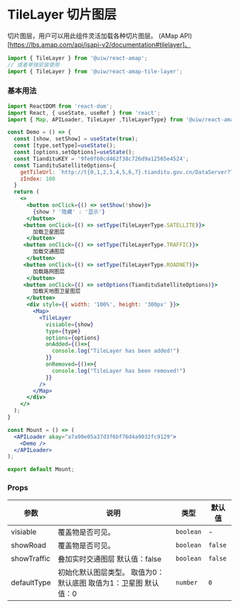 TileLayer 切片图层
===

切片图层，用户可以用此组件灵活加载各种切片图层。 (AMap API)[https://lbs.amap.com/api/jsapi-v2/documentation#tilelayer]。

```jsx
import { TileLayer } from '@uiw/react-amap';
// 或者单独安装使用
import { TileLayer } from '@uiw/react-amap-tile-layer';
```

### 基本用法

```jsx mdx:preview
import ReactDOM from 'react-dom';
import React, { useState, useRef } from 'react';
import { Map, APILoader, TileLayer ,TileLayerType} from '@uiw/react-amap';

const Demo = () => {
  const [show, setShow] = useState(true);
  const [type,setType]=useState();
  const [options,setOptions]=useState();
  const TiandituKEY = '9fe0f60cd462f38c726d9a12565e4524';
  const TiandituSatelliteOptions={
    getTileUrl: `http://t{0,1,2,3,4,5,6,7}.tianditu.gov.cn/DataServer?T=img_w&tk=${KEY}&x=[x]&y=[y]&l=[z]`,
    zIndex: 100
  }
  return (
    <>
      <button onClick={() => setShow(!show)}>
        {show ? '隐藏' : '显示'}
      </button>
     <button onClick={() => setType(TileLayerType.SATELLITE)}>
        加载卫星图层
      </button> 
     <button onClick={() => setType(TileLayerType.TRAFFIC)}>
        加载交通图层
      </button> 
     <button onClick={() => setType(TileLayerType.ROADNET)}>
        加载路网图层
      </button> 
     <button onClick={() => setOptions(TiandituSatelliteOptions)}>
        加载天地图卫星图层
      </button> 
      <div style={{ width: '100%', height: '300px' }}>
        <Map>
          <TileLayer
            visiable={show}
            type={type}
            options={options}
            onAdded={()=>{
              console.log("TileLayer has been added!")
            }}
            onRemoved={()=>{
              console.log("TileLayer has been removed!")
            }}
          />
        </Map>
      </div>
    </>
  );
}

const Mount = () => (
  <APILoader akay="a7a90e05a37d3f6bf76d4a9032fc9129">
    <Demo />
  </APILoader>
);

export default Mount;
```

### Props

| 参数 | 说明 | 类型 | 默认值 |
| ----- | ----- | ----- | ----- |
| visiable | 覆盖物是否可见。 | `boolean` | - |
| showRoad | 覆盖物是否可见。 | `boolean` | `false` |
| showTraffic | 叠加实时交通图层 默认值：false | `boolean` | `false` |
| defaultType | 初始化默认图层类型。 取值为0：默认底图 取值为1：卫星图 默认值：0 | `number` | `0` |
